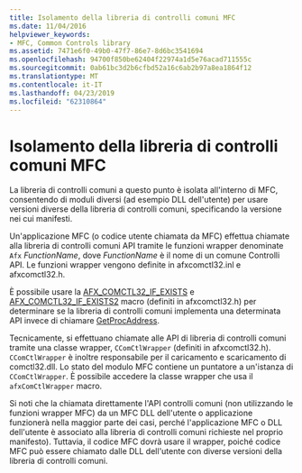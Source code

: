 ```yaml
---
title: Isolamento della libreria di controlli comuni MFC
ms.date: 11/04/2016
helpviewer_keywords:
- MFC, Common Controls library
ms.assetid: 7471e6f0-49b0-47f7-86e7-8d6bc3541694
ms.openlocfilehash: 94700f850be62404f22974a1d5e76acad711555c
ms.sourcegitcommit: 0ab61bc3d2b6cfbd52a16c6ab2b97a8ea1864f12
ms.translationtype: MT
ms.contentlocale: it-IT
ms.lasthandoff: 04/23/2019
ms.locfileid: "62310864"
---
```

# <a name="isolation-of-the-mfc-common-controls-library"></a>Isolamento della libreria di controlli comuni MFC

La libreria di controlli comuni a questo punto è isolata all'interno di MFC, consentendo di moduli diversi (ad esempio DLL dell'utente) per usare versioni diverse della libreria di controlli comuni, specificando la versione nei cui manifesti.

Un'applicazione MFC (o codice utente chiamata da MFC) effettua chiamate alla libreria di controlli comuni API tramite le funzioni wrapper denominate `Afx` *FunctionName*, dove *FunctionName* è il nome di un comune Controlli API. Le funzioni wrapper vengono definite in afxcomctl32.inl e afxcomctl32.h.

È possibile usare la [AFX_COMCTL32_IF_EXISTS](reference/run-time-object-model-services.md#afx_comctl32_if_exists) e [AFX_COMCTL32_IF_EXISTS2](reference/run-time-object-model-services.md#afx_comctl32_if_exists2) macro (definiti in afxcomctl32.h) per determinare se la libreria di controlli comuni implementa una determinata API invece di chiamare [GetProcAddress](../build/getprocaddress.md).

Tecnicamente, si effettuano chiamate alle API di libreria di controlli comuni tramite una classe wrapper, `CComCtlWrapper` (definiti in afxcomctl32.h). `CComCtlWrapper` è inoltre responsabile per il caricamento e scaricamento di comctl32.dll. Lo stato del modulo MFC contiene un puntatore a un'istanza di `CComCtlWrapper`. È possibile accedere la classe wrapper che usa il `afxComCtlWrapper` macro.

Si noti che la chiamata direttamente l'API controlli comuni (non utilizzando le funzioni wrapper MFC) da un MFC DLL dell'utente o applicazione funzionerà nella maggior parte dei casi, perché l'applicazione MFC o DLL dell'utente è associato alla libreria di controlli comuni richieste nel proprio manifesto). Tuttavia, il codice MFC dovrà usare il wrapper, poiché codice MFC può essere chiamato dalle DLL dell'utente con diverse versioni della libreria di controlli comuni.
